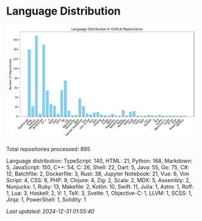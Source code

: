 # Language Distribution

![Language Distribution Chart](language_distribution_bar_chart.png)

Total repositories processed: 895

Language distribution:
TypeScript: 140, HTML: 21, Python: 168, Markdown: 5, JavaScript: 150, C++: 54, C: 26, Shell: 22, Dart: 5, Java: 55, Go: 75, C#: 12, Batchfile: 2, Dockerfile: 3, Rust: 38, Jupyter Notebook: 21, Vue: 6, Vim Script: 4, CSS: 8, PHP: 9, Clojure: 4, Zig: 2, Scala: 2, MDX: 5, Assembly: 2, Nunjucks: 1, Ruby: 13, Makefile: 2, Kotlin: 10, Swift: 11, Julia: 1, Astro: 1, Roff: 1, Lua: 3, Haskell: 2, V: 1, TeX: 3, Svelte: 1, Objective-C: 1, LLVM: 1, SCSS: 1, Jinja: 1, PowerShell: 1, Solidity: 1


_Last updated: 2024-12-31 01:55:40_
